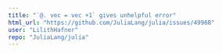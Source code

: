 ```yaml
---
title: "`@. vec = vec +1` gives unhelpful error"
html_url: "https://github.com/JuliaLang/julia/issues/49968"
user: "LilithHafner"
repo: "JuliaLang/julia"
---
```


